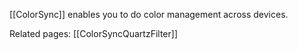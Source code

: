 

[[ColorSync]] enables you to do color management across devices.

Related pages: [[ColorSyncQuartzFilter]]
